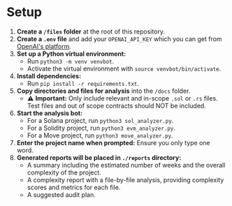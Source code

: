 # Setup

1. **Create a `/files` folder** at the root of this repository.
2. **Create a `.env` file** and add your `OPENAI_API_KEY` which you can get from [OpenAI's platform](https://platform.openai.com/).
3. **Set up a Python virtual environment:**
   - Run `python3 -m venv venvbot`.
   - Activate the virtual environment with `source venvbot/bin/activate`.
4. **Install dependencies:**
   - Run `pip install -r requirements.txt`.
5. **Copy directories and files for analysis** into the `/docs` folder.
   - ⚠️ **Important:** Only include relevant and in-scope `.sol` or `.rs` files. Test files and out of scope contracts should NOT be included.
6. **Start the analysis bot:**
   - For a Solana project, run `python3 sol_analyzer.py`.
   - For a Solidity project, run `python3 evm_analyzer.py`.
   - For a Move project, run `python3 move_analyzer.py`.
7. **Enter the project name when prompted:** Ensure you only type one word.
8. **Generated reports will be placed in `./reports` directory:**
   - A summary including the estimated number of weeks and the overall complexity of the project.
   - A complexity report with a file-by-file analysis, providing complexity scores and metrics for each file.
   - A suggested audit plan.
